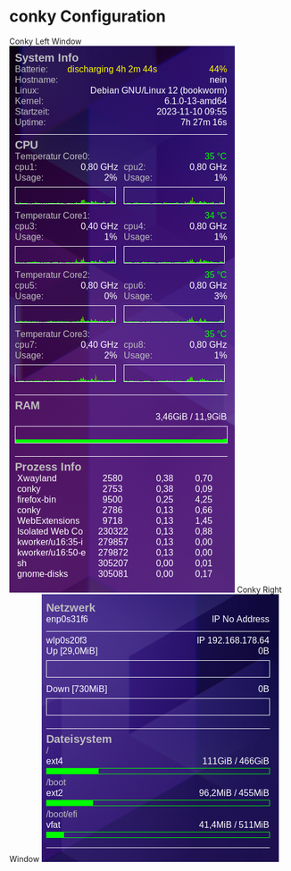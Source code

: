 # conky Configuration
Conky Left Window
<img src="conkyLeft.png" alt="conkyLeft Screenshot" />
Conky Right Window
<img src="conkyRight.png" alt="conkyRight Screenshot" />
